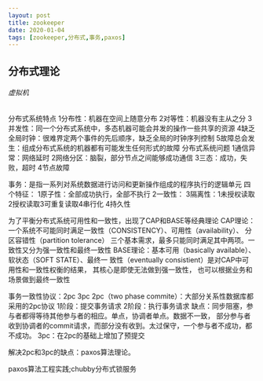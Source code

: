 ```yaml
---
layout: post
title: zookeeper
date: 2020-01-04
tags: [zookeeper,分布式,事务,paxos]
---
```


分布式理论
----

###### 虚拟机

分布式系统特点
 1分布性：机器在空间上随意分布
 2对等性：机器没有主从之分
 3并发性：同一个分布式系统中，多态机器可能会并发的操作一些共享的资源
 4缺乏全局时钟：很难界定两个事件的先后顺序，缺乏全局的时钟序列控制
 5故障总会发生：组成分布式系统的机器都有可能发生任何形式的故障
分布式系统问题
 1通信异常：网络延时
 2网络分区：脑裂，部分节点之间能够成功通信
 3三态：成功，失败，超时
 4节点故障
 
 事务：是指一系列对系统数据进行访问和更新操作组成的程序执行的逻辑单元
 四个特征：
 1原子性：全部成功执行，全部不执行
 2一致性：
 3隔离性：1未授权读取2授权读取3可重复读取4串行化
 4持久性
 
 为了平衡分布式系统可用性和一致性，出现了CAP和BASE等经典理论
 CAP理论：一个系统不可能同时满足一致性（CONSISTENCY）、可用性（availability）、
       分区容错性（partition tolerance）
       三个基本需求，最多只能同时满足其中两项。一致性又分为强一致性和最终一致性
 BASE理论：基本可用（basically available）、软状态（SOFT STATE）、最终一
          致性（eventually consistient）是对CAP中可用性和一致性权衡的结果，
		  其核心是即使无法做到强一致性，
        也可以根据业务和场景做到最终一致性
		
事务一致性协议：2pc 3pc
 2pc（two phase commite）：大部分关系性数据库都采用的2pc协议
  1阶段：提交事务请求
  2阶段：执行事务请求
  缺点：同步阻塞，参与者都得等待其他参与者的相应。单点，协调者单点。数据不一致，
		部分参与者收到协调者的commit请求，而部分没有收到。太过保守，一个参与者不成功，都不成功。
 3pc：在2pc的基础上增加了预提交
 
 解决2pc和3pc的缺点：paxos算法理论。
 
 paxos算法工程实践;chubby分布式锁服务

